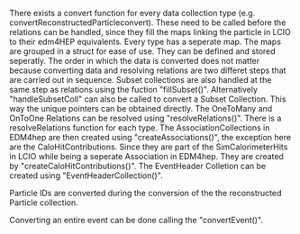 There exists a convert function for every data collection type (e.g. convertReconstructedParticleconvert). These need to be called before the relations can be handled, since they fill the maps linking the particle in LCIO to their edm4HEP equivalents. Every type has a seperate map. The maps are grouped in a struct for ease of use. They can be defined and stored seperatly.
The order in which the data is converted does not matter because converting data and resolving relations are two differet steps that are carried out in sequence. 
Subset collections are also handled at the same step as relations using the fuction "fillSubset()". Alternatively "handleSubsetColl" can also be called to convert a Subset Collection. This way the unique pointers can be obtained directly.
The OneToMany and OnToOne Relations can be resolved using "resolveRelations()".  There is a resolveRelations function for each type.
The AssociationCollections in EDM4hep are then created using "createAssociations()", the exception here are the CaloHitContributions. Since they are part of the SimCalorimeterHits in LCIO while being a seperate Association in EDM4hep. They are created by "createCaloHitContributions()".
The EventHeader Colletion can be created using "EventHeaderCollection()".

Particle IDs are converted during the conversion of the the reconstructed Particle collection.


Converting an entire event can be done calling the "convertEvent()". 